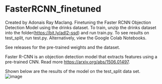# FasterRCNN_finetuned
Created by Adonais Ray Maclang. Finetuning the Faster RCNN Objection Detection Model using the drinks dataset.
To train, unzip the drinks dataset into the folder(https://bit.ly/adl2-ssd) and run train.py. To see results on test_split, run test.py. Alternatively, view the Google Colab Notebooks. 

See releases for the pre-trained weights and the dataset.

Faster R-CNN is an objection detection model that extracts features using a pre-trained CNN. 
Read more https://arxiv.org/abs/1506.01497.

Shown below are the results of the model on the test_split data set.  
![image](https://user-images.githubusercontent.com/92358150/166443722-4187fb65-36b7-4425-902d-653571a62e22.png)
